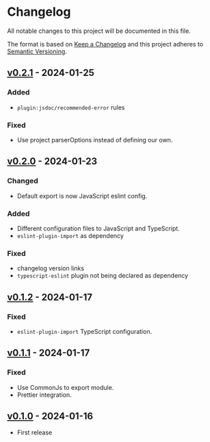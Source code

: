# Changelog

All notable changes to this project will be documented in this file.

The format is based on [Keep a Changelog](http://keepachangelog.com/en/1.0.0/)
and this project adheres to [Semantic Versioning](http://semver.org/spec/v2.0.0.html).

## [v0.2.1] - 2024-01-25

### Added

- `plugin:jsdoc/recommended-error` rules

### Fixed

- Use project parserOptions instead of defining our own.

## [v0.2.0] - 2024-01-23

### Changed

- Default export is now JavaScript eslint config.

### Added

- Different configuration files to JavaScript and TypeScript.
- `eslint-plugin-import` as dependency

### Fixed

- changelog version links
- `typescript-eslint` plugin not being declared as dependency

## [v0.1.2] - 2024-01-17

### Fixed

- `eslint-plugin-import` TypeScript configuration.

## [v0.1.1] - 2024-01-17

### Fixed

- Use CommonJs to export module.
- Prettier integration.

## [v0.1.0] - 2024-01-16

- First release

[v0.2.1]: https://www.npmjs.com/package/@dipcode/eslint-config/v/0.2.1
[v0.2.0]: https://www.npmjs.com/package/@dipcode/eslint-config/v/0.2.0
[v0.1.2]: https://www.npmjs.com/package/@dipcode/eslint-config/v/0.1.2
[v0.1.1]: https://www.npmjs.com/package/@dipcode/eslint-config/v/0.1.1
[v0.1.0]: https://www.npmjs.com/package/@dipcode/eslint-config/v/0.1.0
